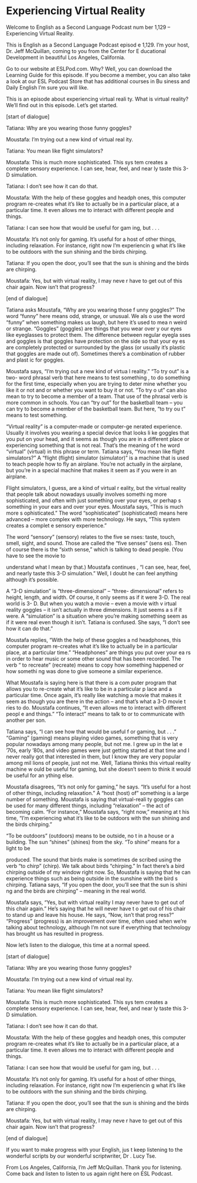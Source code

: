 # Experiencing Virtual Reality

Welcome to English as a Second Language Podcast num ber 1,129 – Experiencing Virtual Reality.

This is English as a Second Language Podcast episod e 1,129. I’m your host, Dr. Jeff McQuillan, coming to you from the Center for E ducational Development in beautiful Los Angeles, California.

Go to our website at ESLPod.com. Why? Well, you can  download the Learning Guide for this episode. If you become a member, you  can also take a look at our ESL Podcast Store that has additional courses in Bu siness and Daily English I’m sure you will like.

This is an episode about experiencing virtual reali ty. What is virtual reality? We’ll find out in this episode. Let’s get started.

[start of dialogue]

Tatiana: Why are you wearing those funny goggles?

Moustafa: I’m trying out a new kind of virtual real ity.

Tatiana: You mean like flight simulators?

Moustafa: This is much more sophisticated. This sys tem creates a complete sensory experience. I can see, hear, feel, and near ly taste this 3-D simulation.

Tatiana: I don’t see how it can do that.

Moustafa: With the help of these goggles and headph ones, this computer program re-creates what it’s like to actually be in  a particular place, at a particular time. It even allows me to interact with different people and things.

Tatiana: I can see how that would be useful for gam ing, but . . .

Moustafa: It’s not only for gaming. It’s useful for  a host of other things, including relaxation. For instance, right now I’m experiencin g what it’s like to be outdoors with the sun shining and the birds chirping.

Tatiana: If you open the door, you’ll see that the sun is shining and the birds are chirping.

 Moustafa: Yes, but with virtual reality, I may neve r have to get out of this chair again. Now isn’t that progress?

[end of dialogue]

Tatiana asks Moustafa, “Why are you wearing those f unny goggles?” The word “funny” here means odd, strange, or unusual. We als o use the word “funny” when something makes us laugh, but here it’s used to mea n weird or strange. “Goggles” (goggles) are things that you wear over y our eyes like eyeglasses to protect them. The difference between regular eyegla sses and goggles is that goggles have protection on the side so that your ey es are completely protected or surrounded by the glass (or usually it’s plastic  that goggles are made out of). Sometimes there’s a combination of rubber and plast ic for goggles.

Moustafa says, “I’m trying out a new kind of virtua l reality.” “To try out” is a two- word phrasal verb that here means to test something , to do something for the first time, especially when you are trying to deter mine whether you like it or not and or whether you want to buy it or not. “To try o ut” can also mean to try to become a member of a team. That use of the phrasal verb is more common in schools. You can “try out” for the basketball team – you can try to become a member of the basketball team. But here, “to try ou t” means to test something.

“Virtual reality” is a computer-made or computer-ge nerated experience. Usually it involves you wearing a special device that looks li ke goggles that you put on your head, and it seems as though you are in a different  place or experiencing something that is not real. That’s the meaning of t he word “virtual” (virtual) in this phrase or term. Tatiana says, “You mean like flight  simulators?” A “flight (flight) simulator (simulator)” is a machine that is used to  teach people how to fly an airplane. You’re not actually in the airplane, but you’re in a special machine that makes it seem as if you were in an airplane.

Flight simulators, I guess, are a kind of virtual r eality, but the virtual reality that people talk about nowadays usually involves somethi ng more sophisticated, and often with just something over your eyes, or perhap s something in your ears and over your eyes. Moustafa says, “This is much more s ophisticated.” The word “sophisticated” (sophisticated) means here advanced  – more complex with more technology. He says, “This system creates a complet e sensory experience.”

The word “sensory” (sensory) relates to the five se nses: taste, touch, smell, sight, and sound. Those are called the “five senses” (sens es). Then of course there is the “sixth sense,” which is talking to dead people.  (You have to see the movie to

understand what I mean by that.) Moustafa continues , “I can see, hear, feel, and nearly taste this 3-D simulation.” Well, I doubt he  can feel anything although it’s possible.

A “3-D simulation” is “three-dimensional” – “three- dimensional” refers to height, length, and width. Of course, it only seems as if it were 3-D. The real world is 3- D. But when you watch a movie – even a movie with v irtual reality goggles – it isn’t actually in three dimensions. It just seems a s if it were. A “simulation” is a situation where you’re making something seem as if it were real even though it isn’t. Tatiana is confused. She says, “I don’t see how it can do that.”

Moustafa replies, “With the help of these goggles a nd headphones, this computer program re-creates what it’s like to actually be in  a particular place, at a particular time.” “Headphones” are things you put over your ea rs in order to hear music or some other sound that has been recorded. The verb “ to recreate” (recreate) means to copy how something happened or how somethi ng was done to give someone a similar experience.

What Moustafa is saying here is that there is a com puter program that allows you to re-create what it’s like to be in a particular p lace and a particular time. Once again, it’s really like watching a movie that makes  it seem as though you are there in the action – and that’s what a 3-D movie t ries to do. Moustafa continues, “It even allows me to interact with different peopl e and things.” “To interact” means to talk to or to communicate with another per son.

Tatiana says, “I can see how that would be useful f or gaming, but . . .” “Gaming” (gaming) means playing video games, something that is very popular nowadays among many people, but not me. I grew up in the lat e ’70s, early ’80s, and video games were just getting started at that time and I never really got that interested in them, but I know they are very popular among mil lions of people, just not me. Well, Tatiana thinks this virtual reality machine w ould be useful for gaming, but she doesn’t seem to think it would be useful for an ything else.

Moustafa disagrees, “It’s not only for gaming,” he says. “It’s useful for a host of other things, including relaxation.” A “host (host)  of” something is a large number of something. Moustafa is saying that virtual-reali ty goggles can be used for many different things, including “relaxation” – the  act of becoming calm. “For instance,” Moustafa says, “right now,” meaning at t his time, “I’m experiencing what it’s like to be outdoors with the sun shining and the birds chirping.”

“To be outdoors” (outdoors) means to be outside, no t in a house or a building. The sun “shines” (shines) from the sky. “To shine” means for a light to be

produced. The sound that birds make is sometimes de scribed using the verb “to chirp” (chirp). We talk about birds “chirping.” In fact there’s a bird chirping outside of my window right now. So, Moustafa is saying that  he can experience things such as being outside in the sunshine with the bird s chirping. Tatiana says, “If you open the door, you’ll see that the sun is shini ng and the birds are chirping” – meaning in the real world.

Moustafa says, “Yes, but with virtual reality I may  never have to get out of this chair again.” He’s saying that he will never have t o get out of his chair to stand up and leave his house. He says, “Now, isn’t that prog ress?” “Progress” (progress) is an improvement over time, often used when we’re talking about technology, although I’m not sure if everything that technology  has brought us has resulted in progress.

Now let’s listen to the dialogue, this time at a normal speed.

[start of dialogue]

Tatiana: Why are you wearing those funny goggles?

Moustafa: I’m trying out a new kind of virtual real ity.

Tatiana: You mean like flight simulators?

Moustafa: This is much more sophisticated. This sys tem creates a complete sensory experience. I can see, hear, feel, and near ly taste this 3-D simulation.

Tatiana: I don’t see how it can do that.

Moustafa: With the help of these goggles and headph ones, this computer program re-creates what it’s like to actually be in  a particular place, at a particular time. It even allows me to interact with different people and things.

Tatiana: I can see how that would be useful for gam ing, but . . .

Moustafa: It’s not only for gaming. It’s useful for  a host of other things, including relaxation. For instance, right now I’m experiencin g what it’s like to be outdoors with the sun shining and the birds chirping.

Tatiana: If you open the door, you’ll see that the sun is shining and the birds are chirping.

Moustafa: Yes, but with virtual reality, I may neve r have to get out of this chair again. Now isn’t that progress?

[end of dialogue]

If you want to make progress with your English, jus t keep listening to the wonderful scripts by our wonderful scriptwriter, Dr . Lucy Tse.

From Los Angeles, California, I’m Jeff McQuillan. Thank you for listening. Come back and listen to listen to us again right here on  ESL Podcast.

